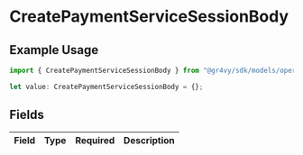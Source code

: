 # CreatePaymentServiceSessionBody

## Example Usage

```typescript
import { CreatePaymentServiceSessionBody } from "@gr4vy/sdk/models/operations";

let value: CreatePaymentServiceSessionBody = {};
```

## Fields

| Field       | Type        | Required    | Description |
| ----------- | ----------- | ----------- | ----------- |